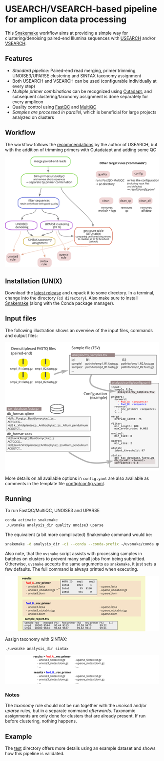 # USEARCH/VSEARCH-based pipeline for amplicon data processing

This [Snakemake](https://snakemake.github.io) workflow aims at providing a simple way for clustering/denoising paired-end Illumina sequences with [USEARCH](https://drive5.com/usearch) and/or [VSEARCH](https://github.com/torognes/vsearch).


## Features

* *Standard pipeline*: Paired-end read merging, primer trimming, UNOISE3/UPARSE clustering and SINTAX taxonomy assignment
* Both USEARCH and VSEARCH can be used (configurable individually at every step)
* *Multiple primer combinations* can be recognized using [Cutadapt](https://cutadapt.readthedocs.io), and subsequent clustering/taxonomy assignment is done separately for every amplicon
* Quality control using [FastQC](https://www.bioinformatics.babraham.ac.uk/projects/fastqc) and [MultiQC](https://multiqc.info)
* *Samples are processed in parallel*, which is beneficial for large projects analyzed on clusters

## Workflow

The workflow follows the [recommendations](https://drive5.com/usearch/manual/uparse_pipeline.html) by the author of USEARCH, but with the addition of trimming primers with Cutadatapt and adding some QC

![workflow](docs/workflow.png)


## Installation (UNIX)

Download the [latest release](https://github.com/markschl/uvsnake/releases/latest) and unpack it to some directory. In a terminal, change into the directory (`cd directory`). Also make sure to install [Snakemake](https://snakemake.readthedocs.io/en/stable/getting_started/installation.html) (along with the Conda package manager).


## Input files

The following illustration shows an overview of the input files, commands and output files:

![input](docs/input.png)

More details on all available options in `config.yaml` are also available as comments in the template file [config/config.yaml](config/config.template.yaml).


## Running

To run FastQC/MultiQC, UNOISE3 and UPARSE

```sh
conda activate snakemake
./uvsnake analysis_dir quality unoise3 uparse
```

The equivalent (a bit more complicated) Snakemake command would be:

```sh
snakemake -d analysis_dir -c1 --conda --conda-prefix ~/uvsnake/conda quality unoise3 uparse
```

Also note, that the `uvsnake` script assists with processing samples in batches on clusters to prevent many small jobs from being submitted. Otherwise, `uvsnake` accepts the same arguments as `snakemake`, it just sets a few defaults. The full command is always printed when executing.


![results](docs/results.png)

Assign taxonomy with SINTAX:

```sh
./uvsnake analysis_dir sintax
```

![results](docs/taxonomy.png)


### Notes

The *taxonomy* rule should not be run together with the *unoise3* and/or *uparse* rules, but in a separate command *afterwards*. Taxonomic assignments are only done for clusters that are already present. If run before clustering, nothing happens.


## Example

The [test](test) directory offers more details using an example dataset and shows how this pipeline is validated.
